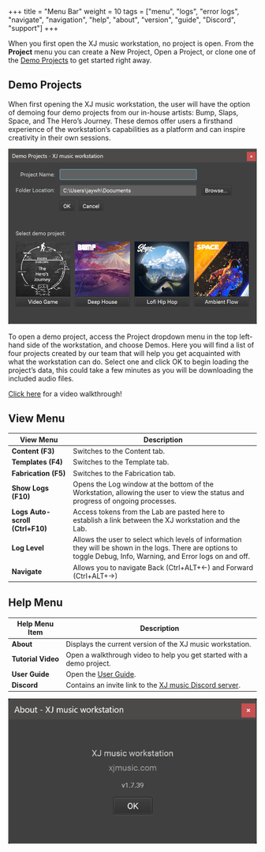 +++
title = "Menu Bar"
weight = 10
tags = ["menu", "logs", "error logs", "navigate", "navigation", "help", "about", "version", "guide", "Discord", "support"]
+++

When you first open the XJ music workstation, no project is open. From the **Project** menu you can create a New Project, Open a Project, or clone one of the [Demo Projects](#demo-projects) to get started right away.


## Demo Projects

When first opening the XJ music workstation, the user will have the option of demoing four demo projects from our in-house artists: Bump, Slaps, Space, and The Hero’s Journey. These demos offer users a firsthand experience of the workstation’s capabilities as a platform and can inspire creativity in their own sessions.

![Demo Projects](demo-projects.png?width=600px)

To open a demo project, access the Project dropdown menu in the top left-hand side of the workstation, and choose Demos. Here you will find a list of four projects created by our team that will help you get acquainted with what the workstation can do. Select one and click OK to begin loading the project’s data, this could take a few minutes as you will be downloading the included audio files.

[Click here](https://youtu.be/z5i8ZD8AyWE) for a video walkthrough!


## View Menu

| View Menu                   | Description                                                                                                                                  |
|-----------------------------|-------------------------------------------------------------------------------|
| **Content (F3)**                | Switches to the Content tab.                                                                                                                                       |
| **Templates (F4)**              | Switches to the Template tab.                                                                                                                                      |
| **Fabrication (F5)**            | Switches to the Fabrication tab.                                                                                                                                   |
| **Show Logs (F10)**             | Opens the Log window at the bottom of the Workstation, allowing the user to view the status and progress of ongoing processes.                                     |
| **Logs Auto-scroll (Ctrl+F10)** | Access tokens from the Lab are pasted here to establish a link between the XJ workstation and the Lab.                                                             |
| **Log Level**                   | Allows the user to select which levels of information they will be shown in the logs. There are options to toggle Debug, Info, Warning, and Error logs on and off. |
| **Navigate**                    | Allows you to navigate Back (Ctrl+ALT+←) and Forward (Ctrl+ALT+→)                                                                                                  |


## Help Menu

| Help Menu Item     | Description                                                                              |
|--------------------|------------------------------------------------------------------------------------------|
| **About**          | Displays the current version of the XJ music workstation.                                |
| **Tutorial Video** | Open a walkthrough video to help you get started with a demo project.                    |
| **User Guide**     | Open the [User Guide]().                                                                 |
| **Discord**        | Contains an invite link to the [XJ music Discord server](https://discord.gg/nbjHgD8xrn). |

![About](about.png?width=400px)
